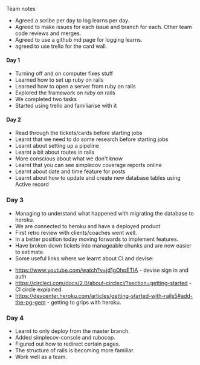 Team notes

- Agreed a scribe per day to log learns per day.
- Agreed to make issues for each issue and branch for each. Other team code reviews and merges.
- Agreed to use a github md page for logging learns.
- agreed to use trello for the card wall.

#### Day 1
* Turning off and on computer fixes stuff
* Learned how to set up ruby on rails
* Learned how to open a server from ruby on rails
* Explored the framework on ruby on rails
* We completed two tasks
* Started using trello and familiarise with it

#### Day 2
* Read through the tickets/cards before starting jobs
* Learnt that we need to do some research before starting jobs
* Learnt about setting up a pipeline
* Learnt a bit about routes in rails
* More conscious about what we don't know
* Learnt that you can see simplecov coverage reports online
* Learnt about date and time feature for posts
* Learnt about how to update and create new database tables using Active record

### Day 3
* Managing to understand what happened with migrating the database to heroku.
* We are connected to heroku and have a deployed product
* First retro review with clients/coaches went well.
* In a better position today moving forwards to implement features.
* Have broken down tickets into manageable chunks and are now easier to estimate.
* Some useful links where we learnt about CI and devise:
- https://www.youtube.com/watch?v=jd1gOhpETIA - devise sign in and auth
- https://circleci.com/docs/2.0/about-circleci/?section=getting-started - CI circle explained.
- https://devcenter.heroku.com/articles/getting-started-with-rails5#add-the-pg-gem - getting to grips with heroku.

### Day 4
* Learnt to only deploy from the master branch.
* Added simplecov-console and rubocop.
* Figured out how to redirect certain pages. 
* The structure of rails is becoming more familiar.
* Work well as a team.


